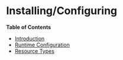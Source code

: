 Installing/Configuring
======================

**Table of Contents**

-   [Introduction](/internals2/counter/intro.html)
-   [Runtime Configuration](/internals2/counter/ini.html)
-   [Resource Types](/internals2/counter/resources.html)

